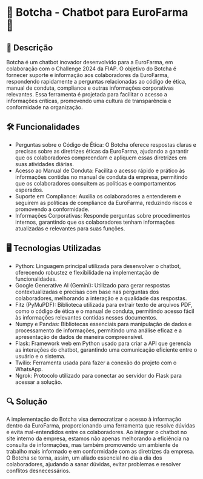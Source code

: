# 🤖 Botcha - Chatbot para EuroFarma 💊

## 📑 Descrição

Botcha é um chatbot inovador desenvolvido para a EuroFarma, em colaboração com o Challenge 2024 da FIAP. O objetivo do Botcha é fornecer suporte e informação aos colaboradores da EuroFarma, respondendo rapidamente a perguntas relacionadas ao código de ética, manual de conduta, compliance e outras informações corporativas relevantes. Essa ferramenta é projetada para facilitar o acesso a informações críticas, promovendo uma cultura de transparência e conformidade na organização.

## 🛠️ Funcionalidades

- Perguntas sobre o Código de Ética: O Botcha oferece respostas claras e precisas sobre as diretrizes éticas da EuroFarma, ajudando a garantir que os colaboradores compreendam e apliquem essas diretrizes em suas atividades diárias.
- Acesso ao Manual de Conduta: Facilita o acesso rápido e prático às informações contidas no manual de conduta da empresa, permitindo que os colaboradores consultem as políticas e comportamentos esperados.
- Suporte em Compliance: Auxilia os colaboradores a entenderem e seguirem as políticas de compliance da EuroFarma, reduzindo riscos e promovendo a conformidade.
- Informações Corporativas: Responde perguntas sobre procedimentos internos, garantindo que os colaboradores tenham informações atualizadas e relevantes para suas funções.

## 🖥️ Tecnologias Utilizadas

- Python: Linguagem principal utilizada para desenvolver o chatbot, oferecendo robustez e flexibilidade na implementação de funcionalidades.
- Google Generative AI (Gemini): Utilizado para gerar respostas contextualizadas e precisas com base nas perguntas dos colaboradores, melhorando a interação e a qualidade das respostas.
- Fitz (PyMuPDF): Biblioteca utilizada para extrair texto de arquivos PDF, como o código de ética e o manual de conduta, permitindo acesso fácil às informações relevantes contidas nesses documentos.
- Numpy e Pandas: Bibliotecas essenciais para manipulação de dados e processamento de informações, permitindo uma análise eficaz e a apresentação de dados de maneira compreensível.
- Flask: Framework web em Python usado para criar a API que gerencia as interações do chatbot, garantindo uma comunicação eficiente entre o usuário e o sistema.
- Twilio: Ferramenta usada para fazer a conexão do projeto com o WhatsApp.
- Ngrok: Protocolo utilizado para conectar ao servidor do Flask para acessar a solução.

## 🔍 Solução
A implementação do Botcha visa democratizar o acesso à informação dentro da EuroFarma, proporcionando uma ferramenta que resolve dúvidas e evita mal-entendidos entre os colaboradores. Ao integrar o chatbot no site interno da empresa, estamos não apenas melhorando a eficiência na consulta de informações, mas também promovendo um ambiente de trabalho mais informado e em conformidade com as diretrizes da empresa. O Botcha se torna, assim, um aliado essencial no dia a dia dos colaboradores, ajudando a sanar dúvidas, evitar problemas e resolver conflitos desnecessários.
